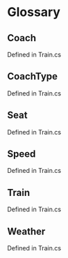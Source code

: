 # Glossary

## Coach
Defined in Train.cs

## CoachType
Defined in Train.cs

## Seat
Defined in Train.cs

## Speed
Defined in Train.cs

## Train
Defined in Train.cs

## Weather
Defined in Train.cs

